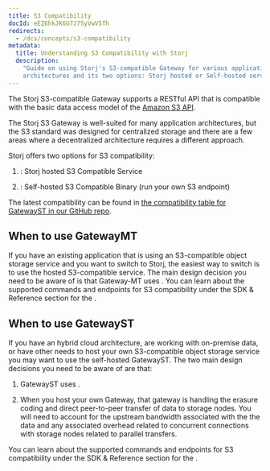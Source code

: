 ```yaml
---
title: S3 Compatibility
docId: eEZ6hkJK6U7J7SyVwV5Th
redirects:
  - /dcs/concepts/s3-compatibility
metadata:
  title: Understanding S3 Compatibility with Storj
  description:
    "Guide on using Storj's S3-compatible Gateway for various application
    architectures and its two options: Storj hosted or Self-hosted services."
---
```


The Storj S3-compatible Gateway supports a RESTful API that is compatible with the basic data access model of the [Amazon S3 API](http://docs.aws.amazon.com/AmazonS3/latest/API/APIRest.html).

The Storj S3 Gateway is well-suited for many application architectures, but the S3 standard was designed for centralized storage and there are a few areas where a decentralized architecture requires a different approach.

Storj offers two options for S3 compatibility:

1.  [](docId:yYCzPT8HHcbEZZMvfoCFa): Storj hosted S3 Compatible Service

2.  [](docId:EGM8O-1xt2Az03eBWT8Rf): Self-hosted S3 Compatible Binary (run your own S3 endpoint)

The latest compatibility can be found in [the compatibility table for GatewayST in our GitHub repo](https://github.com/storj/gateway-st/blob/main/docs/s3-compatibility.md).

## When to use GatewayMT

If you have an existing application that is using an S3-compatible object storage service and you want to switch to Storj, the easiest way to switch is to use the hosted S3-compatible service. The main design decision you need to be aware of is that Gateway-MT uses [](docId:hf2uumViqYvS1oq8TYbeW). You can learn about the supported commands and endpoints for S3 compatibility under the SDK & Reference section for the [](docId:yYCzPT8HHcbEZZMvfoCFa).

## When to use GatewayST

If you have an hybrid cloud architecture, are working with on-premise data, or have other needs to host your own S3-compatible object storage service you may want to use the self-hosted GatewayST. The two main design decisions you need to be aware of are that:

1.  GatewayST uses [](docId:Pksf8d0TCLY2tBgXeT18d).

2.  When you host your own Gateway, that gateway is handling the erasure coding and direct peer-to-peer transfer of data to storage nodes. You will need to account for the upstream bandwidth associated with the [](docId:CBMEVO2vA2lDZ_BVuZ9aP) the data and any associated overhead related to concurrent connections with storage nodes related to parallel transfers.

You can learn about the supported commands and endpoints for S3 compatibility under the SDK & Reference section for the [](docId:yYCzPT8HHcbEZZMvfoCFa).
